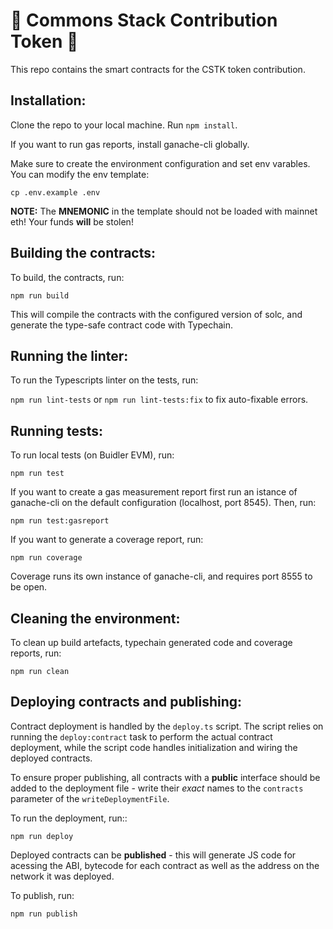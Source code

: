# :seedling: Commons Stack Contribution Token :seedling:

This repo contains the smart contracts for the CSTK token contribution.

## Installation:

Clone the repo to your local machine. Run `npm install`.

If you want to run gas reports, install ganache-cli globally.

Make sure to create the environment configuration and set env varables.
You can modify the env template:

`cp .env.example .env`

**NOTE:** The **MNEMONIC** in the template should not be loaded with mainnet eth! Your funds **will** be stolen!

## Building the contracts:

To build, the contracts, run:

`npm run build`

This will compile the contracts with the configured version of solc, and generate the type-safe contract code with Typechain.

## Running the linter:

To run the Typescripts linter on the tests, run:

`npm run lint-tests` or `npm run lint-tests:fix` to fix auto-fixable errors.

## Running tests:

To run local tests (on Buidler EVM), run:

`npm run test`

If you want to create a gas measurement report first run an istance of ganache-cli on the default configuration (localhost, port 8545). Then, run:

`npm run test:gasreport`

If you want to generate a coverage report, run:

`npm run coverage`

Coverage runs its own instance of ganache-cli, and requires port 8555 to be open.

## Cleaning the environment:

To clean up build artefacts, typechain generated code and coverage reports, run:

`npm run clean`

## Deploying contracts and publishing:

Contract deployment is handled by the `deploy.ts` script. The script relies on running the `deploy:contract` task to perform the actual contract deployment, while the script code handles initialization and wiring the deployed contracts.

To ensure proper publishing, all contracts with a **public** interface should be added to the deployment file - write their _exact_ names to the `contracts` parameter of the `writeDeploymentFile`.

To run the deployment, run::

`npm run deploy`

Deployed contracts can be **published** - this will generate JS code for acessing the ABI, bytecode for each contract as well as the address on the network it was deployed.

To publish, run:

`npm run publish`
